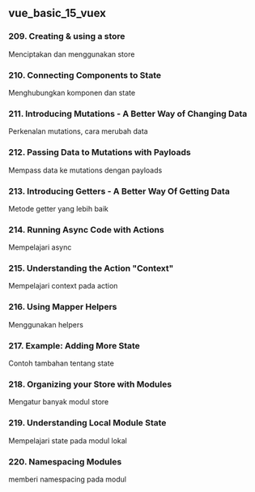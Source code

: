 ## vue_basic_15_vuex

### 209. Creating & using a store
Menciptakan dan menggunakan store

### 210. Connecting Components to State
Menghubungkan komponen dan state

### 211. Introducing Mutations - A Better Way of Changing Data
Perkenalan mutations, cara merubah data

### 212. Passing Data to Mutations with Payloads
Mempass data ke mutations dengan payloads

### 213. Introducing Getters - A Better Way Of Getting Data
Metode getter yang lebih baik

### 214. Running Async Code with Actions
Mempelajari async

### 215. Understanding the Action "Context"
Mempelajari context pada action

### 216. Using Mapper Helpers
Menggunakan helpers

### 217. Example: Adding More State
Contoh tambahan tentang state

### 218. Organizing your Store with Modules
Mengatur banyak modul store

### 219. Understanding Local Module State
Mempelajari state pada modul lokal

### 220. Namespacing Modules
memberi namespacing pada modul